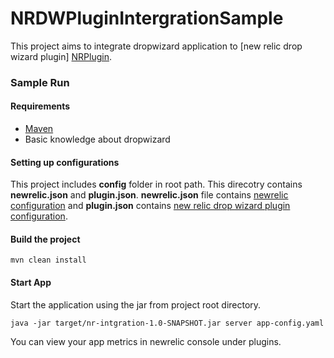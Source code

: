 # NRDWPluginIntergrationSample  
This project aims to integrate dropwizard application to [new relic drop wizard plugin]
[NRPlugin].   

### Sample Run

#### Requirements
* [Maven][maven]
* Basic knowledge about dropwizard  

#### Setting up configurations
This project includes __config__ folder in root path. This direcotry contains __newrelic.json__ and 
__plugin.json__. __newrelic.json__ file contains [newrelic configuration][NRConfig] and 
__plugin.json__ contains [new relic drop wizard plugin configuration][NRPluginConfig].

#### Build the project
``mvn clean install``

#### Start App 
Start the application using the jar from project root directory.    

``java -jar target/nr-intgration-1.0-SNAPSHOT.jar server app-config.yaml``

You can view your app metrics in newrelic console under plugins.

[maven]: https://maven.apache.org/download.cgi
[NRPlugin]: https://github.com/dbaggott/newrelic-dropwizard
[NRConfig]: https://github.com/dbaggott/newrelic-dropwizard/blob/master/src/main/resources/config/newrelic.template.json
[NRPluginConfig]: https://github.com/dbaggott/newrelic-dropwizard/blob/master/src/main/resources/config/plugin.template.json